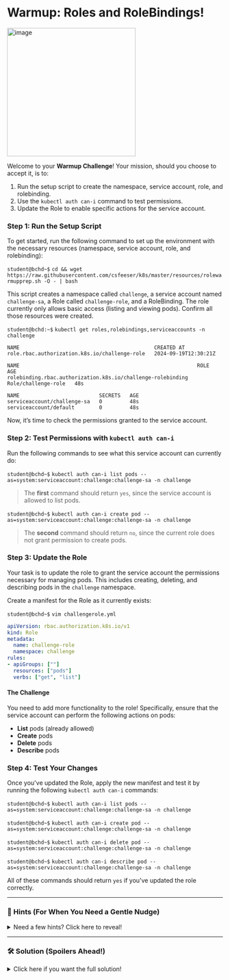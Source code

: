 # Warmup: Roles and RoleBindings!

<img src="https://www.m00nie.com/content/images/2020/04/rbac.jpg" alt="image" width="300"/>

Welcome to your **Warmup Challenge**! Your mission, should you choose to accept it, is to:

1. Run the setup script to create the namespace, service account, role, and rolebinding.
2. Use the `kubectl auth can-i` command to test permissions.
3. Update the Role to enable specific actions for the service account.

### Step 1: Run the Setup Script

To get started, run the following command to set up the environment with the necessary resources (namespace, service account, role, and rolebinding):

`student@bchd~$` `cd && wget https://raw.githubusercontent.com/csfeeser/k8s/master/resources/rolewarmupprep.sh -O - | bash`

This script creates a namespace called `challenge`, a service account named `challenge-sa`, a Role called `challenge-role`, and a RoleBinding. The role currently only allows basic access (listing and viewing pods). Confirm all those resources were created.

`student@bchd:~$` `kubectl get roles,rolebindings,serviceaccounts -n challenge`

```
NAME                                            CREATED AT
role.rbac.authorization.k8s.io/challenge-role   2024-09-19T12:30:21Z

NAME                                                          ROLE                  AGE
rolebinding.rbac.authorization.k8s.io/challenge-rolebinding   Role/challenge-role   48s

NAME                          SECRETS   AGE
serviceaccount/challenge-sa   0         48s
serviceaccount/default        0         48s
```

Now, it’s time to check the permissions granted to the service account.

### Step 2: Test Permissions with `kubectl auth can-i`

Run the following commands to see what this service account can currently do:

`student@bchd~$` `kubectl auth can-i list pods --as=system:serviceaccount:challenge:challenge-sa -n challenge`

> The **first** command should return `yes`, since the service account is allowed to list pods.

`student@bchd~$` `kubectl auth can-i create pod --as=system:serviceaccount:challenge:challenge-sa -n challenge`

> The **second** command should return `no`, since the current role does not grant permission to create pods.

### Step 3: Update the Role

Your task is to update the role to grant the service account the permissions necessary for managing pods. This includes creating, deleting, and describing pods in the `challenge` namespace.

Create a manifest for the Role as it currently exists:

`student@bchd~$` `vim challengerole.yml`

```yaml
apiVersion: rbac.authorization.k8s.io/v1
kind: Role
metadata:
  name: challenge-role
  namespace: challenge
rules:
- apiGroups: [""]
  resources: ["pods"]
  verbs: ["get", "list"]
```

#### The Challenge

You need to add more functionality to the role! Specifically, ensure that the service account can perform the following actions on pods:

- **List** pods (already allowed)
- **Create** pods
- **Delete** pods
- **Describe** pods

### Step 4: Test Your Changes

Once you've updated the Role, apply the new manifest and test it by running the following `kubectl auth can-i` commands:

`student@bchd~$` `kubectl auth can-i list pods --as=system:serviceaccount:challenge:challenge-sa -n challenge`

`student@bchd~$` `kubectl auth can-i create pod --as=system:serviceaccount:challenge:challenge-sa -n challenge`

`student@bchd~$` `kubectl auth can-i delete pod --as=system:serviceaccount:challenge:challenge-sa -n challenge`

`student@bchd~$` `kubectl auth can-i describe pod --as=system:serviceaccount:challenge:challenge-sa -n challenge`

All of these commands should return `yes` if you've updated the role correctly.

---

### 👀 Hints (For When You Need a Gentle Nudge)

<details>
  <summary>Need a few hints? Click here to reveal!</summary>

  - The Role only has permissions to get and list pods right now. What verbs could you add to grant more actions on pods?
  - Fortunately, the verbs we need to enable the permissions described above are the same! `create`, `describe`, etc.

</details>

---

### 🛠️ Solution (Spoilers Ahead!)

<details>
  <summary>Click here if you want the full solution!</summary>

  - To grant the service account the ability to create, delete, and describe pods, you need to update the Role to include the `create`, `delete`, and `describe` verbs.
  - The final Role should look something like this:

    ```yaml
    apiVersion: rbac.authorization.k8s.io/v1
    kind: Role
    metadata:
      name: challenge-role
      namespace: challenge
    rules:
    - apiGroups: [""]
      resources: ["pods"]
      verbs: ["get", "list", "create", "delete", "describe"]
    ```

    Once this is applied, the service account will have the necessary permissions to manage pods in the `challenge` namespace.
</details>
